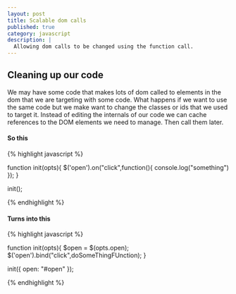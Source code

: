 ```yaml
---
layout: post
title: Scalable dom calls
published: true
category: javascript
description: |
  Allowing dom calls to be changed using the function call.
---
```


## Cleaning up our code

We may have some code that makes lots of dom called to elements in the dom that we are targeting with some code. What happens if we want to use the same code but we make want to change the classes or ids that we used to target it. Instead of editing the internals of our code we can cache references to the DOM elements we need to manage. Then call them later.


#### So this

{% highlight javascript %}

function init(opts){
    $('open').on("click",function(){
      console.log("something")
    });
}

init();

{% endhighlight %}


#### Turns into this

{% highlight javascript %}

function init(opts){
    $open = $(opts.open);
    $('open').bind("click",doSomeThingFUnction);
}

init({
  open: "#open"
});

{% endhighlight %}
